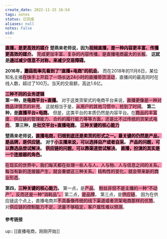 ```yaml
---
create_date: 2022-11-15 16:54
tags: notes
status: 已完成 
aliases: null
notes: False
uid: 
---
```


**<mark style="background: #FF5582A6;">直播，是更高效的媒介</mark>**
**楚燕来老师说，因为<mark style="background: #FF5582A6;">视频直播，是一种内容更丰富、传播更高效的媒介</mark>。**
<mark style="background: #FF5582A6;">完成更加丰富、复杂的内容传播，是直播电商最大的长板</mark>。
**这就是<mark style="background: #FF5582A6;">通过减少信息不对称，来减少交易障碍</mark>。**

**2016年，<mark style="background: #FF5582A6;">蘑菇街率先看到了“直播+电商”的机会</mark>。**
而在2018年的11月6日，某位知名主播<mark style="background: #FF5582A6;">在快手上开启了一场长达24小时的直播带货活动</mark>，直播间的最高同时在线人数，超过了100万。当天的交易额，高达1.6亿。

**<mark style="background: #FF5582A6;">三种不同的业务逻辑</mark>**  
**第一种，是<mark style="background: #FF5582A6;">电商平台+直播</mark>。**
对于这类货架式的电商平台来说，<mark style="background: #FF5582A6;">直播更像是一种对商品详情页的补充</mark>。
这就相当于是，<mark style="background: #FF5582A6;">从用户的其他习惯中，抢到了时间</mark>。
**第二种，是<mark style="background: #FF5582A6;">直播平台+电商</mark>。**
但是，这类平台的本质仍然是内容平台。在<mark style="background: #FF5582A6;">商品的丰富度、供应链的管理能力、合约的履行能力等等方面，还是比不过传统的货架式电商</mark>。
**第三种，是<mark style="background: #FF5582A6;">社交平台+直播电商</mark>。**
**<mark style="background: #FF5582A6;">三种关键的核心能力</mark>**  

**楚燕来老师说，<mark style="background: #FF5582A6;">直播电商，归根到底还是卖货的形式之一。最关键的仍然是产品，是品牌，是供应链</mark>。**
**对于<mark style="background: #FF5582A6;">小主播来说，可以选择自产或者自采</mark>。**
**<mark style="background: #FF5582A6;">产品的问题，可以靠选品尝试解决</mark>。**
**<mark style="background: #FF5582A6;">供应链的问题，可以靠渠道尝试解决</mark>。**
**<mark style="background: #FF5582A6;">直播，扮演的其实是一个连接器的角色</mark>。**

<mark style="background: #FF5582A6;">在现实的世界中，我们每天都在处理一些人与人、人与物、人与信息之间的关系。每当有新的连接器产生，就会重塑这三种关系。</mark>
<mark style="background: #FF5582A6;">结构性的变化，就会带来新的商业形态</mark>。


**第四，<mark style="background: #FF5582A6;">三种关键的核心能力</mark>。**
第一点，是<mark style="background: #FF5582A6;">产品</mark>。
<mark style="background: #FF5582A6;">粉丝非但不是主播的一种“不动产”，反而还是一种“消耗品”。</mark>
第二点，<mark style="background: #FF5582A6;">是品牌</mark>。
第三点，是<mark style="background: #FF5582A6;">供应链</mark>。
因为在供应链这个点上，直播电商并<mark style="background: #FF5582A6;">不具备像传统的线下渠道或者货架电商那样的优势</mark>。
对<mark style="background: #FF5582A6;">供应链的控制能力不足，流量不够稳定，客户属性难以预测</mark>。


#### 参考链接

up:: [[直播电商，刚刚开始]]